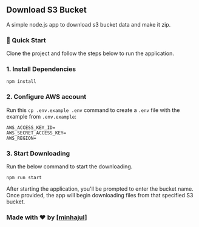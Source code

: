 ## Download S3 Bucket

A simple node.js app to download s3 bucket data and make it zip.

### 🚀 Quick Start

Clone the project and follow the steps below to run the application.

### 1. Install Dependencies
```npm install```

### 2. Configure AWS account

Run this ```cp .env.example .env``` command to create a ```.env``` file with the example from ```.env.example```:

```
AWS_ACCESS_KEY_ID=
AWS_SECRET_ACCESS_KEY=
AWS_REGION=
```

### 3. Start Downloading

Run the below command to start the downloading.

```npm run start```

After starting the application, you'll be prompted to enter the bucket name. Once provided, the app will begin downloading files from that specified S3 bucket.

### Made with ❤️ by [[minhajul](https://github.com/minhajul)]